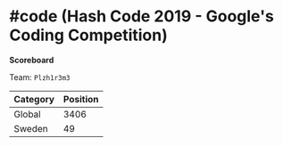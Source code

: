 # #code (Hash Code 2019 - Google's Coding Competition)

**Scoreboard** 

Team: `Plzh1r3m3`

|Category |Position|
|:--------|:-------|
|Global   |3406    |
|Sweden   |49      |
